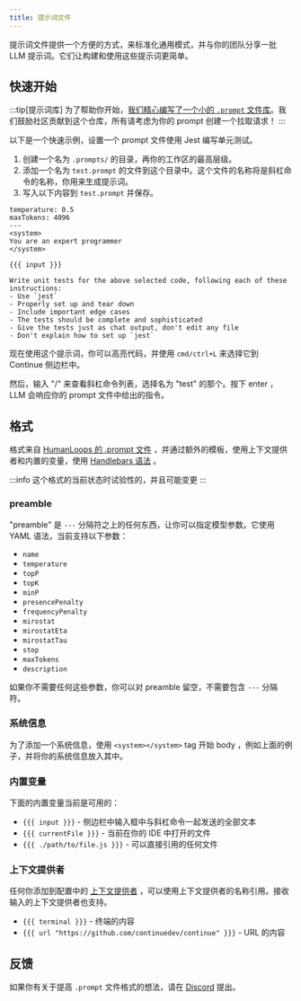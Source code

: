 ```yaml
---
title: 提示词文件
---
```


提示词文件提供一个方便的方式，来标准化通用模式，并与你的团队分享一批 LLM 提示词。它们让构建和使用这些提示词更简单。

## 快速开始

:::tip[提示词库]
为了帮助你开始，[我们精心编写了一个小的 `.prompt` 文件库](https://github.com/continuedev/prompt-file-examples)。我们鼓励社区贡献到这个仓库，所有请考虑为你的 prompt 创建一个拉取请求！
:::

以下是一个快速示例，设置一个 prompt 文件使用 Jest 编写单元测试。

1. 创建一个名为 `.prompts/` 的目录，再你的工作区的最高层级。
2. 添加一个名为 `test.prompt` 的文件到这个目录中。这个文件的名称将是斜杠命令的名称，你用来生成提示词。
3. 写入以下内容到 `test.prompt` 并保存。

```
temperature: 0.5
maxTokens: 4096
---
<system>
You are an expert programmer
</system>

{{{ input }}}

Write unit tests for the above selected code, following each of these instructions:
- Use `jest`
- Properly set up and tear down
- Include important edge cases
- The tests should be complete and sophisticated
- Give the tests just as chat output, don't edit any file
- Don't explain how to set up `jest`
```

现在使用这个提示词，你可以高亮代码，并使用 `cmd/ctrl+L` 来选择它到 Continue 侧边栏中。

然后，输入 "/" 来查看斜杠命令列表，选择名为 "test" 的那个。按下 enter ，LLM 会响应你的 prompt 文件中给出的指令。

## 格式

格式来自 [HumanLoops 的 .prompt 文件](https://docs.humanloop.com/docs/prompt-file-format) ，并通过额外的模板，使用上下文提供者和内置的变量，使用 [Handlebars 语法](https://handlebarsjs.com/guide/) 。

:::info
这个格式的当前状态时试验性的，并且可能变更
:::

### preamble

"preamble" 是 `---` 分隔符之上的任何东西，让你可以指定模型参数。它使用 YAML 语法，当前支持以下参数：

- `name`
- `temperature`
- `topP`
- `topK`
- `minP`
- `presencePenalty`
- `frequencyPenalty`
- `mirostat`
- `mirostatEta`
- `mirostatTau`
- `stop`
- `maxTokens`
- `description`

如果你不需要任何这些参数，你可以对 preamble 留空，不需要包含 `---` 分隔符。

### 系统信息

为了添加一个系统信息，使用 `<system></system>` tag 开始 body ，例如上面的例子，并将你的系统信息放入其中。

### 内置变量

下面的内置变量当前是可用的：

- `{{{ input }}}` - 侧边栏中输入框中与斜杠命令一起发送的全部文本
- `{{{ currentFile }}}` - 当前在你的 IDE 中打开的文件
- `{{{ ./path/to/file.js }}}` - 可以直接引用的任何文件

### 上下文提供者

任何你添加到配置中的 [上下文提供者](../context-providers.md) ，可以使用上下文提供者的名称引用。接收输入的上下文提供者也支持。

- `{{{ terminal }}}` - 终端的内容
- `{{{ url "https://github.com/continuedev/continue" }}}` - URL 的内容

## 反馈

如果你有关于提高 `.prompt` 文件格式的想法，请在 [Discord](https://discord.gg/NWtdYexhMs) 提出。
